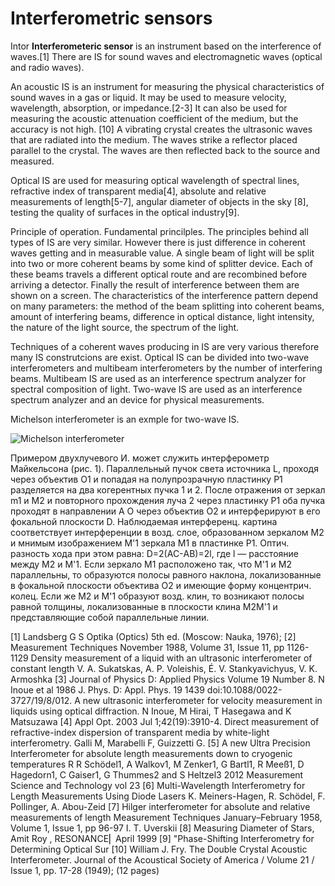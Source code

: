 Interferometric sensors
==============
Intor
**Interferometeric sensor** is an instrument based on the interference of waves.[1] There are IS for sound waves and electromagnetic waves (optical and radio waves). 

An acoustic IS is an instrument for measuring the physical characteristics of sound waves in a gas or liquid. It may be used to measure velocity, wavelength, absorption, or impedance.[2-3] It can also be used for measuring the acoustic attenuation coefficient of the medium, but the accuracy is not high. [10] 
A vibrating crystal creates the ultrasonic waves that are radiated into the medium. The waves strike a reflector placed parallel to the crystal. The waves are then reflected back to the source and measured.

Optical IS are used for measuring optical wavelength of spectral lines, refractive index of transparent media[4], absolute and relative measurements of length[5-7], angular diameter of objects in the sky [8], testing the quality of surfaces in the optical industry[9].

Principle of operation. Fundamental princilples.
The principles behind all types of IS are very similar. However there is just difference in coherent waves getting and in measurable value. A single beam of light will be split into two or more coherent beams by some kind of splitter device. Each of these beams travels a different optical route and are recombined before arriving a detector. Finally the result of interference between them are shown on a screen. The characteristics of the interference pattern depend on many parameters: the method of the beam splitting into coherent beams, amount of interfering beams, difference in optical distance, light intensity, the nature of the light source, the spectrum of the light.

Techniques of a coherent waves producing in IS are very various therefore many IS construtcions are exist. Optical IS can be divided into two-wave interferometers and multibeam interferometers by the number of interfering beams. Multibeam IS are used as an interference spectrum analyzer for spectral composition of light. Two-wave IS are used as an interference spectrum analyzer and an device for physical measurements.

Michelson interferometer is an exmple for two-wave IS. 

![Michelson interferometer](https://raw.github.com/platomik/AE2M32OSS/master/pic1.jpg)

Примером двухлучевого И. может служить интерферометр Майкельсона (рис. 1). Параллельный пучок света источника L, проходя через объектив O1 и попадая на полупрозрачную пластинку Р1 разделяется на два когерентных пучка 1 и 2. После отражения от зеркал m1 и М2 и повторного прохождения луча 2 через пластинку P1 оба пучка проходят в направлении А О через объектив O2 и интерферируют в его фокальной плоскости D. Наблюдаемая интерференц. картина соответствует интерференции в возд. слое, образованном зеркалом M2 и мнимым изображением М'1 зеркала M1 в пластинке P1. Оптич. разность хода при этом равна: D=2(AC-АВ)=2l, где l — расстояние между M2 и M'1. Если зеркало М1 расположено так, что М'1 и М2 параллельны, то образуются полосы равного наклона, локализованные в фокальной плоскости объектива O2 и имеющие форму концентрич. колец. Если же M2 и М'1 образуют возд. клин, то возникают полосы равной толщины, локализованные в плоскости клина M2M'1 и представляющие собой параллельные линии.






[1] Landsberg G S Optika (Optics) 5th ed. (Moscow: Nauka, 1976);
[2] Measurement Techniques November 1988, Volume 31, Issue 11, pp 1126-1129 Density measurement of a liquid with an ultrasonic interferometer of constant length V. A. Sukatskas, A. P. Voleishis, É. V. Stankyavichyus, V. K. Armoshka
[3] Journal of Physics D: Applied Physics Volume 19 Number 8. N Inoue et al 1986 J. Phys. D: Appl. Phys. 19 1439 doi:10.1088/0022-3727/19/8/012. A new ultrasonic interferometer for velocity measurement in liquids using optical diffraction. N Inoue, M Hirai, T Hasegawa and K Matsuzawa
[4] Appl Opt. 2003 Jul 1;42(19):3910-4. Direct measurement of refractive-index dispersion of transparent media by white-light interferometry. Galli M, Marabelli F, Guizzetti G.
[5] A new Ultra Precision Interferometer for absolute length measurements down to cryogenic temperatures R R Schödel1, A Walkov1, M Zenker1, G Bartl1, R Meeß1, D Hagedorn1, C Gaiser1, G Thummes2 and S Heltzel3 2012 Measurement Science and Technology vol 23 
[6] Multi-Wavelength Interferometry for Length Measurements Using  Diode Lasers K. Meiners-Hagen, R. Schödel, F. Pollinger, A. Abou-Zeid 
[7] Hilger interferometer for absolute and relative measurements of length Measurement Techniques
January–February 1958, Volume 1, Issue 1, pp 96-97 I. T. Uverskii
[8] Measuring Diameter of Stars, Amit Roy , RESONANCE⎜ April  1999 
[9] "Phase-Shifting Interferometry for Determining Optical Sur
[10] William J. Fry. The Double Crystal Acoustic Interferometer. Journal of the Acoustical Society of America / Volume 21 / Issue 1, pp. 17-28 (1949); (12 pages)
